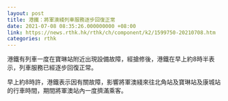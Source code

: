 ```yaml
---
layout: post
title: 港鐵：將軍澳綫列車服務逐步回復正常
date: 2021-07-08 08:35:26.000000000 +08:00
link: https://news.rthk.hk/rthk/ch/component/k2/1599750-20210708.htm
categories: rthk
---
```


港鐵有列車一度在寶琳站附近出現設備故障，經搶修後，港鐵在早上約8時半表示，列車服務已經逐步回復正常。

早上約8時許，港鐵表示因有關故障，影響將軍澳綫來往北角站及寶琳站及康城站的行車時間，期間將軍澳站內一度擠滿乘客。
